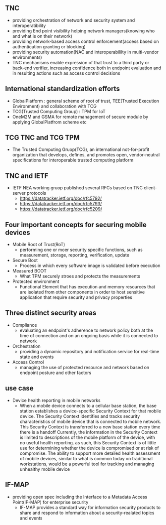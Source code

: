 ## TNC 
 - providing orchestration of network and security system and interoperatibility
 - providing End point visibility helping network managers(knowing who and what is on their network)
 - providing network-based access control enforcement(access based on authentication granting or blocking)
 - providing security automation(NAC and interoperabililty in multi-vendor environments)
 - TNC mechanisms enable expression of that trust to a third party or back-end verifier, increasing confidence both in
   endpoint evaluation and in resulting actions such as access control decisions

## International standardization efforts
 - GlobalPlatform : general scheme of root of trust, TEE(Trusted Execution Environment) and collaboration with TCG
 - TCG(Trusted Computing Group) : TPM for IoT
 - OneM2M and GSMA for remote management of secure module by applying GlobalPlatfrom scheme etc

## TCG TNC and TCG TPM
 - The Trusted Computing Gruop(TCG), an international not-for-profit organization that develops, defines, and promotes
   open, vendor-neutral specifications for interoperable trusted computing platform 


## TNC and IETF
 - IETF NEA working gruop published several RFCs based on TNC client-server protocols
   * https://datatracker.ietf.org/doc/rfc5792/
   * https://datatracker.ietf.org/doc/rfc5793/
   * https://datatracker.ietf.org/doc/rfc5209/

## Four important concepts for securing mobile devices
 - Mobile Root of Trust(RoT)
   * performing one or moer security specific functions, such as measurement, storage, reporting, verification, update
 - Secure Boot
   * Process in which every software image is validated before execution
 - Measured BOOT
   * What TPM securely stroes and protects the measurements
 - Protected environment
   * Functional Element that has execution and memory resources that are isolated from other components
   in order to host sensitive application that require security and privacy properties 

## Three distinct security areas
 - Compliance
   * evaluating an endpoint's adherence to network policy both at the time of connection and on an ongoing basis while
   it is connected to network
 - Orchestration
   * providing a dynamic repository and notification service for real-time state and events
 - Access Control
   * managing the use of protected resource and network based on endpoint posture and other factors

## use case
 - Device health reporting in mobile networks
   * When a mobile device connects to a cellular base station, the base station establishes a device-specific Security
   Context for that mobile device. The Security Context identifies and tracks security characteristics of mobile device
   that is connected to mobile network. This Security Context is transferred to a new base station every time there
   is a handoff
    Currently, the information in the Security Context is limited to descriptions of the mobile platform of the device,
   with no useful health reporting. as such, this Security Context is of little use for determining whether the device
   is compromised or at risk of compromise. The ability to support more detailed health assessment of mobile devices,
   similar to what is common today on traditional workstations, would be a powerful tool for tracking and managing
   unhealthy mobile device

## IF-MAP
 - providing open spec including the Interface to a Metadata Access Point(IF-MAP) for enterprise security
   * IF-MAP provides a standard way for information security products to share and respond to information about a
     security-realated topics and events

